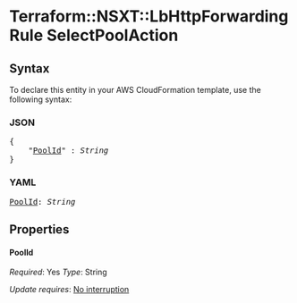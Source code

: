 # Terraform::NSXT::LbHttpForwardingRule SelectPoolAction

## Syntax

To declare this entity in your AWS CloudFormation template, use the following syntax:

### JSON

<pre>
{
    "<a href="#poolid" title="PoolId">PoolId</a>" : <i>String</i>
}
</pre>

### YAML

<pre>
<a href="#poolid" title="PoolId">PoolId</a>: <i>String</i>
</pre>

## Properties

#### PoolId

_Required_: Yes
_Type_: String

_Update requires_: [No interruption](https://docs.aws.amazon.com/AWSCloudFormation/latest/UserGuide/using-cfn-updating-stacks-update-behaviors.html#update-no-interrupt)

